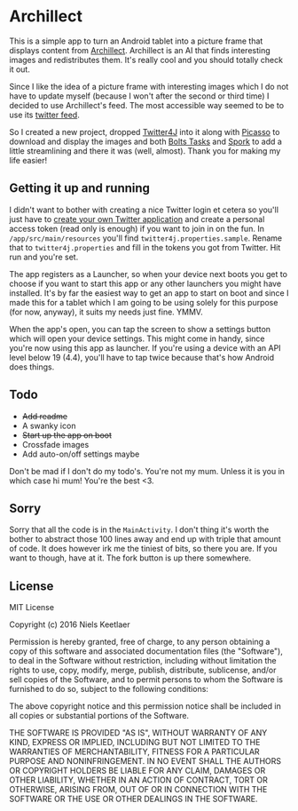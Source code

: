 # Archillect

This is a simple app to turn an Android tablet into a picture frame that displays content from [Archillect](http://archillect.com/). Archillect is an AI that finds interesting images and redistributes them. It's really cool and you should totally check it out.

Since I like the idea of a picture frame with interesting images which I do not have to update myself (because I won't after the second or third time) I decided to use Archillect's feed. The most accessible way seemed to be to use its [twitter feed](https://twitter.com/archillect).

So I created a new project, dropped [Twitter4J](http://twitter4j.org/en/index.html) into it along with [Picasso](http://square.github.io/picasso/) to download and display the images and both [Bolts Tasks](https://github.com/BoltsFramework/Bolts-Android) and [Spork](http://sporklibrary.github.io/) to add a little streamlining and there it was (well, almost). Thank you for making my life easier!

## Getting it up and running

I didn't want to bother with creating a nice Twitter login et cetera so you'll just have to [create your own Twitter application](https://apps.twitter.com/) and create a personal access token (read only is enough) if you want to join in on the fun. In `/app/src/main/resources` you'll find `twitter4j.properties.sample`. Rename that to `twitter4j.properties` and fill in the tokens you got from Twitter. Hit run and you're set.

The app registers as a Launcher, so when your device next boots you get to choose if you want to start this app or any other launchers you might have installed. It's by far the easiest way to get an app to start on boot and since I made this for a tablet which I am going to be using solely for this purpose (for now, anyway), it suits my needs just fine. YMMV.

When the app's open, you can tap the screen to show a settings button which will open your device settings. This might come in handy, since you're now using this app as launcher. If you're using a device with an API level below 19 (4.4), you'll have to tap twice because that's how Android does things.

## Todo

* ~~Add readme~~
* A swanky icon
* ~~Start up the app on boot~~
* Crossfade images
* Add auto-on/off settings maybe

Don't be mad if I don't do my todo's. You're not my mum. Unless it is you in which case hi mum! You're the best <3.

## Sorry

Sorry that all the code is in the `MainActivity`. I don't thing it's worth the bother to abstract those 100 lines away and end up with triple that amount of code. It does however irk me the tiniest of bits, so there you are. If you want to  though, have at it. The fork button is up there somewhere.

## License

MIT License

Copyright (c) 2016 Niels Keetlaer

Permission is hereby granted, free of charge, to any person obtaining a copy
of this software and associated documentation files (the "Software"), to deal
in the Software without restriction, including without limitation the rights
to use, copy, modify, merge, publish, distribute, sublicense, and/or sell
copies of the Software, and to permit persons to whom the Software is
furnished to do so, subject to the following conditions:

The above copyright notice and this permission notice shall be included in all
copies or substantial portions of the Software.

THE SOFTWARE IS PROVIDED "AS IS", WITHOUT WARRANTY OF ANY KIND, EXPRESS OR
IMPLIED, INCLUDING BUT NOT LIMITED TO THE WARRANTIES OF MERCHANTABILITY,
FITNESS FOR A PARTICULAR PURPOSE AND NONINFRINGEMENT. IN NO EVENT SHALL THE
AUTHORS OR COPYRIGHT HOLDERS BE LIABLE FOR ANY CLAIM, DAMAGES OR OTHER
LIABILITY, WHETHER IN AN ACTION OF CONTRACT, TORT OR OTHERWISE, ARISING FROM,
OUT OF OR IN CONNECTION WITH THE SOFTWARE OR THE USE OR OTHER DEALINGS IN THE
SOFTWARE.

